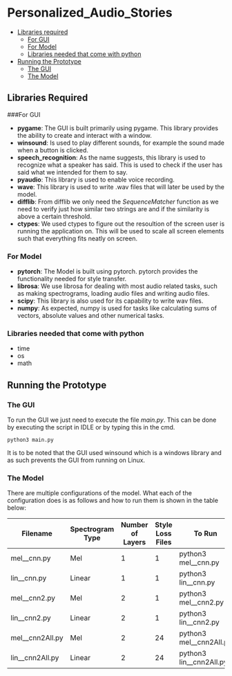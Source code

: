 # Personalized_Audio_Stories

* [Libraries required](##Libraries-Required)
    * [For GUI](###For-GUI)
    * [For Model ](###For-Model)
    * [Libraries needed that come with python](###Libraries-needed-that-come-with-python)
* [Running the Prototype](##Running-the-Prototype)
    * [The GUI](###The-GUI)
    * [The Model](###The-Model) 
 
## Libraries Required

###For GUI
- **pygame**: The GUI is built primarily using pygame. This library provides the ability to create and interact with a window. 
- **winsound**: Is used to play different sounds, for example the sound made when a button is clicked. 
- **speech_recognition**: As the name suggests, this library is used to recognize what a speaker has said. This is used to check if the user has said what we intended for them to say.
- **pyaudio**: This library is used to enable voice recording. 
- **wave**: This library is used to write .wav files that will later be used by the model. 
- **difflib**: From difflib we only need the *SequenceMatcher* function as we need to verify just how similar two strings are and if the similarity is above a certain threshold. 
- **ctypes**: We used ctypes to figure out the resoultion of the screen user is running the application on. This will be used to scale all screen elements such that everything fits neatly on screen. 

### For Model 

- **pytorch**: The Model is built using pytorch. pytorch provides the functionality needed for style transfer. 
- **librosa**: We use librosa for dealing with most audio related tasks, such as making spectrograms, loading audio files and writing audio files.
- **scipy**: This library is also used for its capability to write wav files. 
- **numpy**: As expected, numpy is used for tasks like calculating sums of vectors, absolute values and other numerical tasks. 

### Libraries needed that come with python

- time
- os
- math 

## Running the Prototype

### The GUI

To run the GUI we just need to execute the file *main.py*. This can be done by executing the script in IDLE or by typing this in the cmd.
  
    python3 main.py

It is to be noted that the GUI used winsound which is a windows library and as such prevents the GUI from running on Linux. 

### The Model

There are multiple configurations of the model. What each of the configuration does is as follows and how to run them is shown in the table below:

| Filename        | Spectrogram Type | Number of Layers | Style Loss Files | To Run                  |
|-----------------|------------------|------------------|------------------|-------------------------|
| mel__cnn.py     | Mel              | 1                | 1                | python3 mel__cnn.py     |
| lin__cnn.py     | Linear           | 1                | 1                | python3 lin__cnn.py     |
| mel__cnn2.py    | Mel              | 2                | 1                | python3 mel__cnn2.py    |
| lin__cnn2.py    | Linear           | 2                | 1                | python3 lin__cnn2.py    |
| mel__cnn2All.py | Mel              | 2                | 24               | python3 mel__cnn2All.py |
| lin__cnn2All.py | Linear           | 2                | 24               | python3 lin__cnn2All.py | 
